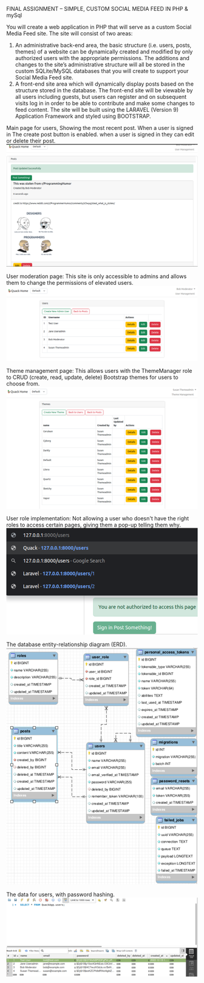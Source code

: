 FINAL ASSIGNMENT – SIMPLE, CUSTOM SOCIAL MEDIA FEED IN PHP & mySql

You will create a web application in PHP that will serve as a custom Social Media Feed site. The site will consist of two areas: 
1) An administrative back-end area, the basic structure (i.e. users, posts, themes) of a website can be dynamically created and modified by only authorized users with the appropriate permissions. The additions and changes to the site’s administrative structure will all be stored in the custom SQLite/MySQL databases that you will create to support your Social Media Feed site.
2) A front-end site area which will dynamically display posts based on the structure stored in the database. The front-end site will be viewable by all users including guests, but users can register and on subsequent visits log in in order to be able to contribute and make some changes to feed content. 
The site will be built using the LARAVEL (Version 9) Application Framework and styled using BOOTSTRAP.

Main page for users, Showing the most recent post. When a user is signed in The create post button is enabled. when a user is signed in they can edit or delete their post.
<img src="https://github.com/WilsonBakerW0441287/ExperienceEvidence/blob/main/Quack%20Social%20Media%20feed(Laravel%20PHP)/Images/Example1.PNG" >

User moderation page: This site is only accessible to admins and allows them to change the permissions of elevated users. 
<img src="https://github.com/WilsonBakerW0441287/ExperienceEvidence/blob/main/Quack%20Social%20Media%20feed(Laravel%20PHP)/Images/Example2.PNG" >

Theme management page: This allows users with the ThemeManager role to CRUD (create, read, update, delete) Bootstrap themes for users to choose from. 
<img src="https://github.com/WilsonBakerW0441287/ExperienceEvidence/blob/main/Quack%20Social%20Media%20feed(Laravel%20PHP)/Images/Example3.PNG" >


User role implementation: Not allowing a user who doesn't have the right roles to access certain pages, giving them a pop-up telling them why. 
<img src="https://github.com/WilsonBakerW0441287/ExperienceEvidence/blob/main/Quack%20Social%20Media%20feed(Laravel%20PHP)/Images/Example4.PNG" > 


The database entity-relationship diagram (ERD).                                                    
<img src="https://github.com/WilsonBakerW0441287/ExperienceEvidence/blob/main/Quack%20Social%20Media%20feed(Laravel%20PHP)/Images/Example5.PNG" >


The data for users, with password hashing. 
<img src="https://github.com/WilsonBakerW0441287/ExperienceEvidence/blob/main/Quack%20Social%20Media%20feed(Laravel%20PHP)/Images/Example6.PNG" >

